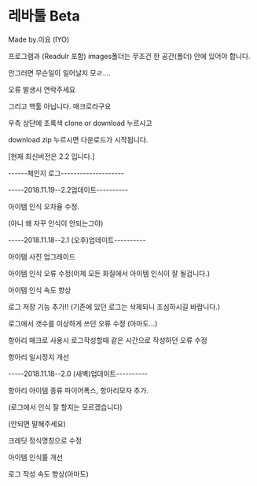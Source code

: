 # 레바툴 Beta
Made by.이요 (IYO)

프로그램과 (Readulr 포함) images폴더는 무조건 한 공간(폴더) 안에 있어야 합니다.

안그러면 무슨일이 일어날지 모ㄹ....

오류 발생시 연락주세요

그리고 핵툴 아닙니다. 매크로라구요


우측 상단에 초록색 clone or download 누르시고

download zip 누르시면 다운로드가 시작됩니다.


[현재 최신버전은 2.2 입니다.]

------체인지 로그--------------------

-----2018.11.19--2.2업데이트----------

아이템 인식 오차율 수정.

(아니 왜 자꾸 인식이 안되는그야)

-----2018.11.18--2.1 (오후)업데이트----------

아이템  사진 업그레이드

아이템 인식 오류 수정(이제 모든 화질에서 아이템 인식이 잘 될겁니다.)

아이템 인식 속도 향상

로그 저장 기능 추가!! (기존에 있던 로그는 삭제되니 조심하시길 바랍니다.)

로그에서 갯수를 이상하게 쓰던 오류 수정 (아마도...)

항아리 매크로 사용시 로그작성할때 같은 시간으로 작성하던 오류 수정

항아리 일시정지 개선

-----2018.11.18--2.0 (새벽)업데이트----------

항아리 아이템 종류 파이어폭스, 항아리모자 추가.

(로그에서 인식 잘 할지는 모르겠습니다)

(안되면 말해주세요)

크레딧 정식명칭으로 수정

아이템 인식률 개선

로그 작성 속도 향상(아마도)
